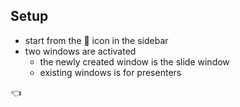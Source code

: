 ## Setup

* start from the 🚀 icon in the sidebar
* two windows are activated
  * the newly created window is the slide window
  * existing windows is for presenters

<span class="hand">👈</span>
